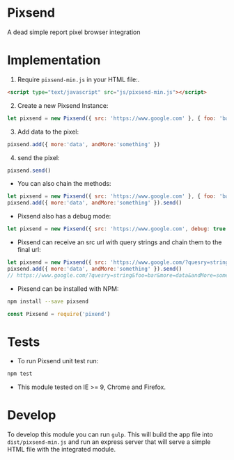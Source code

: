 # Pixsend
A dead simple report pixel browser integration

# Implementation
1. Require `pixsend-min.js` in your HTML file:.

```html
<script type="text/javascript" src="js/pixsend-min.js"></script>
```

2. Create a new Pixsend Instance:

```js
let pixsend = new Pixsend({ src: 'https://www.google.com' }, { foo: 'bar' })
```

3. Add data to the pixel:

```js
pixsend.add({ more:'data', andMore:'something' })
```

4. send the pixel:

```js
pixsend.send()
```

* You can also chain the methods:

```js
let pixsend = new Pixsend({ src: 'https://www.google.com' }, { foo: 'bar' })
pixsend.add({ more:'data', andMore:'something' }).send()
```

* Pixsend also has a debug mode:

```js
let pixsend = new Pixsend({ src: 'https://www.google.com', debug: true })
```

* Pixsend can receive an src url with query strings and chain them to the final url:

```js
let pixsend = new Pixsend({ src: 'https://www.google.com/?quesry=string' }, { foo: 'bar' })
pixsend.add({ more:'data', andMore:'something' }).send()
// https://www.google.com/?quesry=string&foo=bar&more=data&andMore=something
```

* Pixsend can be installed with NPM:

```bash
npm install --save pixsend
```

```js
const Pixsend = require('pixend')
```

# Tests
* To run Pixsend unit test run:
```bash
npm test
```

* This module tested on IE >= 9, Chrome and Firefox.

# Develop
To develop this module you can run `gulp`. This will build the app file into `dist/pixsend-min.js` and run an express server that will serve a simple HTML file with the integrated module.
